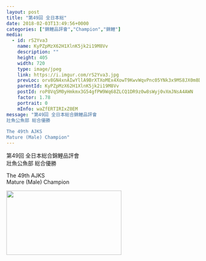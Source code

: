 ```yaml
---
layout: post
title: "第49回 全日本総" 
date: 2018-02-03T13:49:56+0000 
categories: ["錦鯉品評會","Champion","錦鯉"] 
media:
  - id: rS2Yva3
    name: KyPZpMzX62H1XlnK5jk2i19M8Vv
    description: ""   
    height: 405
    width: 720
    type: image/jpeg
    link: https://i.imgur.com/rS2Yva3.jpg
    prevLoc: orv8GN4xnAIwYllA9BrXTXoMEx4XowT9KwvWqvPnc05YNk3x9MS8JX0m8DXZizGZ4Eo033ix3V7MYgg1FA3AM925YDIKrBwONNv5tymzgoMAWrfNBOzQBBN0sGj7lEpLrZtkWkxLKVLycr6nDpLxwLSK00qMZv8kt7kg0ORQQ9UE4BGwlVQWCyj2A0gQ03U1RrvRXnX9szGOx9jg1wcDV6KrzJR0c5lQynPqwLiAvNOpGLvMIlA5MJKGpvHRlxME1OO5CoMNE6
    parentId: KyPZpMzX62H1XlnK5jk2i19M8Vv
    postId: roP8Vq5M0yHmkmx3G54gfPW9Wq68ZLCQ1DR9z0w8sWyj0vXmJNsA4AWN
    factor: 1.78
    portrait: 0
    mInfo: waZfERTIRIxZ0EM
message: "第49回 全日本総合錦鯉品評會  
壯魚公魚部 総合優勝  
  
The 49th AJKS   
Mature (Male) Champion"
---
```


第49回 全日本総合錦鯉品評會  
壯魚公魚部 総合優勝  
  
The 49th AJKS   
Mature (Male) Champion


[//]: #media:  
<a href="https://i.imgur.com/rS2Yva3.jpg"><img src="https://i.imgur.com/rS2Yva3.jpg" height="168" width="300" /></a> 
 
